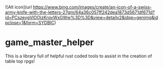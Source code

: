 ![Alt icon](url https://www.bing.com/images/create/an-icon-of-a-swiss-army-knife-with-the-letters-27gm/64a36c057ff242dea1873d5671df671d?id=PCszevgVlOOjzKrqvWxGWw%3D%3D&view=detailv2&idpp=genimg&idpclose=1&form=SYDBIC) 
# game_master_helper
This is a library full of helpful rust coded tools to assist in the creation of table top rpgs!